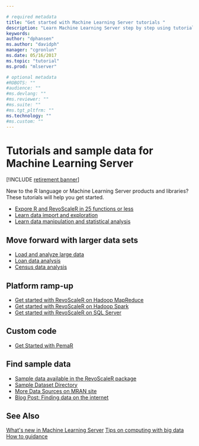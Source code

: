 ```yaml
---

# required metadata
title: "Get started with Machine Learning Server tutorials "
description: "Learn Machine Learning Server step by step using tutorial exercises and sample data."
keywords: 
author: "dphansen"
ms.author: "davidph"
manager: "cgronlun"
ms.date: 05/16/2017
ms.topic: "tutorial"
ms.prod: "mlserver"

# optional metadata
#ROBOTS: ""
#audience: ""
#ms.devlang: ""
#ms.reviewer: ""
#ms.suite: ""
#ms.tgt_pltfrm: ""
ms.technology: ""  
#ms.custom: ""
---
```


# Tutorials and sample data for Machine Learning Server

[!INCLUDE [retirement banner](~/includes/machine-learning-server-retirement.md)]

New to the R language or Machine Learning Server products and libraries? These tutorials will help you get started.

+ [Expore R and RevoScaleR in 25 functions or less](tutorial-r-to-revoscaler.md)
+ [Learn data import and exploration](tutorial-revoscaler-data-import-transform.md)
+ [Learn data manipulation and statistical analysis](tutorial-revoscaler-data-model-analysis.md)

## Move forward with larger data sets

+ [Load and analyze large data](tutorial-revoscaler-large-data-airline.md)
+ [Loan data analysis](tutorial-revoscaler-large-data-loan.md)
+ [Census data analysis](tutorial-revoscaler-large-data-census.md)

## Platform ramp-up

+ [Get started with RevoScaleR on Hadoop MapReduce](how-to-revoscaler-hadoop.md)
+ [Get started with RevoScaleR on Hadoop Spark](how-to-revoscaler-spark.md)
+ [Get started with RevoScaleR on SQL Server](how-to-revoscaler-sql-server.md)

## Custom code

+ [Get Started with PemaR](how-to-developer-pemar.md)

## Find sample data

+ [Sample data available in the RevoScaleR package](sample-built-in-data.md)
+ [Sample Dataset Directory](http://packages.revolutionanalytics.com/datasets/)
+ [More Data Sources on MRAN site](https://mran.microsoft.com/documents/data/)
+ [Blog Post: Finding data on the internet](http://www.inside-r.org/howto/finding-data-internet)

## See Also

 [What's new in Machine Learning Server](../whats-new-in-machine-learning-server.md) 
 [Tips on computing with big data](tutorial-large-data-tips.md) 
 [How to guidance](how-to-introduction.md)